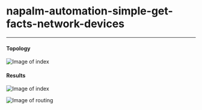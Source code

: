 # napalm-automation-simple-get-facts-network-devices

___

#### Topology
![Image of index](https://drive.google.com/uc?export=view&id=1NHbkHUiu5lyzorqdktwGirp7ngb1BnYk)


#### Results
![Image of index](https://drive.google.com/uc?export=view&id=1YyHh1U_X2YzwSswJKsZgLJ6fxxyiwfdr)

![Image of routing](https://drive.google.com/uc?export=view&id=1d9OPh3PNPAaQAIjmxTH1RqB0UmrsO2CH)



